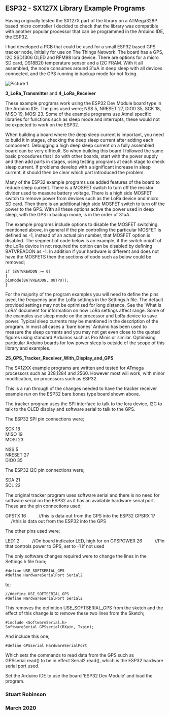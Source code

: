 ## ESP32 - SX127X Library Example Programs

Having originally tested the SX127X part of the library on a ATMega328P based micro controller I decided to check that the library was compatible with another popular processor that can be programmed in the Arduino IDE, the ESP32. 

I had developed a PCB that could be used for a small ESP32 based GPS tracker node, initially for use on The Things Network. The board has a GPS, I2C SSD1306 OLED and RFM98 lora device. There are options for a micro SD card, DS18B20 temperature sensor and a I2C FRAM. With it all assembled, the node consumes around 31uA in deep sleep with all devices connected, and the GPS running in backup mode for hot fixing. 


![Picture 1](/pictures/ESP32_Micro_Node.jpg)


**3\_LoRa\_Transmitter** and **4\_LoRa\_Receiver**

These example programs work using the ESP32 Dev Module board type in the Arduino IDE. The pins used were;  NSS 5, NRESET 27, DIO0 35, SCK 18, MISO 19, MOSI 23. Some of the example programs use Atmel specific libraries for functions such as sleep mode and interrupts, these would not be expected to work on the ESP32.

When building a board where the deep sleep current is important, you need to build it in stages, checking the deep sleep current after adding each component. Debugging a high deep sleep current on a fully assembled board can be very difficult. So when building this board I followed the same basic procedures that I do with other boards, start with the power supply and then add parts in stages, using testing programs at each stage to check sleep current. If problems develop with a significant increase in sleep current, it should then be clear which part introduced the problem. 

Many of the ESP32 example programs use added features of the board to reduce sleep current. There is a MOSFET switch to turn off the resistor divider used to measure battery voltage. There is a high side MOSFET switch to remove power from devices such as the LoRa device and micro SD card. Then there is an additional high side MOSFET switch to turn off the power to the GPS. With all these options active the power used in deep sleep, with the GPS in backup mode, is in the order of 31uA.

The example programs include options to disable the MOSFET switching mentioned above, in general if the pin controlling the particular MOSFET is defined as -1, instead of an actual pin number, that MOSFET option is disabled. The segment of code below is an example, if the switch on\off of the LoRa device in not required the option can be disabled by defining BATVREADON as -1. In addition if your hardware is different and does not have the MOSFETS then the sections of code such as below could be removed;

    if (BATVREADON >= 0)
    {
    pinMode(BATVREADON, OUTPUT);
    }


For the majority of the program examples you will need to define the pins used, the frequency and the LoRa settings in the Settings.h file. The default provided settings may not be optimised for long distance. See the 'What is LoRa' document for information on how LoRa settings affect range. 
Some of the examples use sleep mode on the processor and LoRa device to save power. Typical sleep currents may be mentioned in the description of the program. In most all cases a 'bare bones' Arduino has been used to measure the sleep currents and you may not get even close to the quoted figures using standard Arduinos such as Pro Minis or similar. Optimising particular Arduino boards for low power sleep is outside of the scope of this library and examples.  

**25\_GPS\_Tracker\_Receiver\_With\_Display\_and\_GPS**

The SX12XX example programs are written and tested for ATmega processors such as 328,1284 and 2560. However most will work, with minor modification, on processors such as ESP32.

This is a run through of the changes needed to have the tracker receiver example run on the ESP32 bare bones type board shown above. 

The tracker program uses the SPI interface to talk to the lora device, I2C to talk to the OLED display and software serial to talk to the GPS. 

The ESP32 SPI pin connections were;

SCK 18
<br>
MISO 19
<br>
MOSI 23

NSS 5
<br>
NRESET 27
<br>
DIO0 35

The ESP32 I2C pin connections were;

SDA 21
<br>
SCL 22

The original tracker program uses software serial and there is no need for software serial on the ESP32 as it has an available hardware serial port. These are the pin connections used;

GPSTX 16  &emsp;  &emsp; //this is data out from the GPS into the ESP32
GPSRX 17  &emsp;  &emsp; //this is data out from the ESP32 into the GPS

The other pins used were;

LED1 2   &emsp;  &emsp;   //On board indicator LED, high for on
GPSPOWER 26  &emsp;  &emsp;  //Pin that controls power to GPS, set to -1 if not used

The only software changes required were to change the lines in the Settings.h file from;

	#define USE_SOFTSERIAL_GPS                      
	#define HardwareSerialPort Serial2

to;

	//#define USE_SOFTSERIAL_GPS                      
	#define HardwareSerialPort Serial2

This removes the definition USE\_SOFTSERIAL\_GPS from the sketch and the effect of this change is to remove these two lines from the Sketch;

	#include <SoftwareSerial.h>
	SoftwareSerial GPSserial(RXpin, Txpin);

And include this one;

	#define GPSserial HardwareSerialPort

Which sets the commands to read data from the GPS such as GPSserial.read() to be in effect Serial2.read(), which is the ESP32 hardware serial port used. 

Set the Arduino IDE to use the board ‘ESP32 Dev Module’ and load the program. 



### Stuart Robinson

### March 2020

